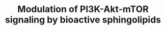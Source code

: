 ---
annotations:
- id: DOID:14524
  parent: central nervous system disease
  type: Disease Ontology
  value: senile degeneration of brain
authors:
- Jesper
- AnnaVanWersch
- DeSl
- Eweitz
- Egonw
citedin: ''
communities: []
description: Modulation of the PI3K-Akt-mTOR signaling by bioactive sphinoglipids
last-edited: 2024-09-17
ndex: null
organisms:
- Homo sapiens
redirect_from:
- /index.php/Pathway:WP5192
- /instance/WP5192
- /instance/WP5192_r135482
revision: r135482
schema-jsonld:
- '@context': https://schema.org/
  '@id': https://wikipathways.github.io/pathways/WP5192.html
  '@type': Dataset
  creator:
    '@type': Organization
    name: WikiPathways
  description: Modulation of the PI3K-Akt-mTOR signaling by bioactive sphinoglipids
  keywords:
  - AKT1
  - Amino acids
  - Ceramide
  - Ceramide 1-phosphates
  - Ceramide kinase
  - Ceramide synthase 1
  - Hypoxia-inducible factor-1 alpha
  - Inhibitor of NF-kB kinase
  - Insulin-like growth factor 1 receptor
  - NF-kB
  - Neutral ceramidase
  - PI3K
  - Phospholipase D1
  - RNS
  - ROS
  - Sphingosine
  - Sphingosine 1-phosphate
  - Sphingosine 1-phosphate receptor 1
  - Sphingosine 1-phosphate receptor 3
  - Sphingosine kinase 2
  - Tuberous sclerosis protein
  - arginine
  - glucose
  - mTORC1
  license: CC0
  name: Modulation of PI3K-Akt-mTOR signaling by bioactive sphingolipids
seo: CreativeWork
title: Modulation of PI3K-Akt-mTOR signaling by bioactive sphingolipids
wpid: WP5192
---